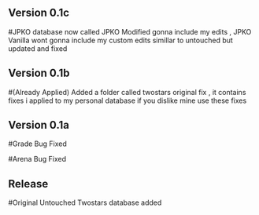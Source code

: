 ## Version 0.1c
#JPKO database now called JPKO Modified gonna include my edits , JPKO Vanilla wont gonna include my custom edits simillar to untouched but updated and fixed

## Version 0.1b
#(Already Applied) Added a folder called twostars original fix , it contains fixes i applied to my personal database if you dislike mine use these fixes

## Version 0.1a
#Grade Bug Fixed

#Arena Bug Fixed
## Release
#Original Untouched Twostars database added
